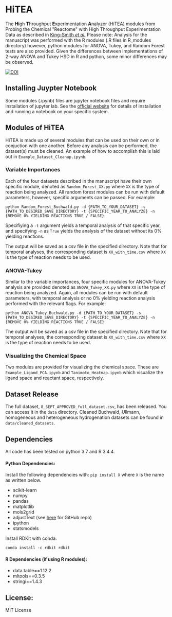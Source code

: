 # HiTEA
The **Hi**gh **T**hroughput **E**xperimentation **A**nalyzer (HiTEA) modules from Probing the Chemical "Reactome" with High Throughput Experimentation Data as described in [King-Smith *et al.*](https://www.nature.com/articles/s41557-023-01393-w)
Please note: Analysis for the manuscript was performed with the R modules (.R files in R_modules directory) however, python modules for ANOVA, Tukey, and Random Forest tests are also provided. Given the differences between implementations of 2-way ANOVA and Tukey HSD in R and python, some minor differences may be observed.

[![DOI](https://zenodo.org/badge/552294062.svg)](https://zenodo.org/badge/latestdoi/552294062)


## Installing Juypter Notebook
Some modules (.ipynb) files are jupyter notebook files and require installation of jupyter lab. See the [official website](https://jupyter.org/install) for details of installation and running a notebook on your specific system.

## Modules of HiTEA
HiTEA is made up of several modules that can be used on their own or in conjuction with one another.
Before any analysis can be performed, the dataset(s) must be cleaned. An example of how to accomplish this is laid out in `Example_Dataset_Cleanup.ipynb`.

### Variable Importances
Each of the four datasets described in the manuscript have their own specific module, denoted as `Random_Forest_XX.py` where `XX` is the type of reaction being analyzed. All random forest modules can be run with default parameters, however, specific arguments can be passed. For example:

`python Random_Forest_Buchwald.py -d {PATH_TO_YOUR_DATASET} -s {PATH_TO_DESIRED_SAVE_DIRECTORY} -t {SPECIFIC_YEAR_TO_ANALYZE} -n {REMOVE 0% YIELDING REACTIONS TRUE / FALSE}`

Specifiying a `-t` argument yields a temporal analysis of that specific year, and specifying `-n` as `True` yields the analysis of the dataset without its 0% yielding reactions. 

The output will be saved as a csv file in the specified directory. Note that for temporal analyses, the corresponding dataset is `XX_with_time.csv` where `XX` is the type of reaction needs to be used.

### ANOVA-Tukey
Similar to the variable importances, four specific modules for ANOVA-Tukey analysis are provided denoted as `ANOVA_Tukey_XX.py` where `XX` is the type of reaction being analyzed. Again, all modules can be run with default parameters, with temporal analysis or no 0% yielding reaction analysis performed with the relevant flags. For example:

`python ANOVA_Tukey_Buchwald.py -d {PATH_TO_YOUR_DATASET} -s {PATH_TO_DESIRED_SAVE_DIRECTORY} -t {SPECIFIC_YEAR_TO_ANALYZE} -n {REMOVE 0% YIELDING REACTIONS TRUE / FALSE}`

The output will be saved as a csv file in the specified directory. Note that for temporal analyses, the corresponding dataset is `XX_with_time.csv` where `XX` is the type of reaction needs to be used.

### Visualizing the Chemical Space
Two modules are provided for visualizing the chemical space. These are `Example_Ligand_PCA.ipynb` and `Tanimoto_Heatmap.ipynb` which visualize the ligand space and reactant space, respectively.

## Dataset Release
The full dataset, `8_SEPT_APPROVED_full_dataset.csv`, has been released. You can access it in the `data` directory. Cleaned Buchwald, Ullmann, homogeneous and heterogeneous hydrogenation datasets can be found in `data/cleaned_datasets`.


## Dependencies
All code has been tested on python 3.7 and R 3.4.4.
#### Python Dependencies:
Install the following dependencies with: `pip install X` where `X` is the name as written below.
* scikit-learn
* numpy
* pandas
* matplotlib
* mols2grid
* adjustText (see [here](https://github.com/Phlya/adjustText) for GitHub repo)
* ipython
* statsmodels

Install RDKit with conda:

`conda install -c rdkit rdkit`

#### R Dependencies (if using R modules):
* data.table==1.12.2
* mltools==0.3.5
* stringi==1.4.3

## License:
MIT License
